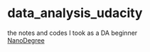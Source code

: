 # data_analysis_udacity
the notes and codes I took as a DA beginner  
[NanoDegree](https://printer.udacity.com/certificate/nd002-cn-advanced)
